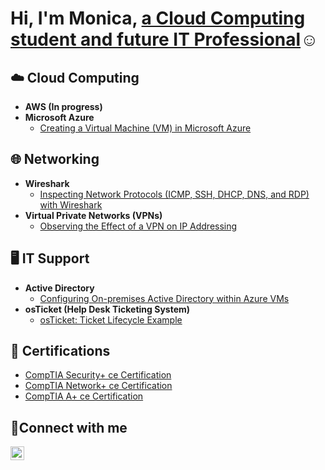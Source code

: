 <h1>Hi, I'm Monica, <a href="https://linkedin.com/in/monica-muller">a Cloud Computing student and future IT Professional</a>☺</h1>

<h2>☁️ Cloud Computing</h2>

- <b>AWS (In progress)</b>
- <b>Microsoft Azure</b>
  - [Creating a Virtual Machine (VM) in Microsoft Azure](https://github.com/MonicaMuller/create-azure-vm)

<h2>🌐 Networking</h2>

- <b>Wireshark</b>
  - [Inspecting Network Protocols (ICMP, SSH, DHCP, DNS, and RDP) with Wireshark](https://github.com/MonicaMuller/wireshark-network-protocols)
- <b>Virtual Private Networks (VPNs)</b>
  - [Observing the Effect of a VPN on IP Addressing](https://github.com/MonicaMuller/vpn-usage)

<h2>🖥️ IT Support</h2>

- <b>Active Directory</b>
  - [Configuring On-premises Active Directory within Azure VMs](https://github.com/MonicaMuller/configure-ad)
- <b>osTicket (Help Desk Ticketing System)</b>
  - [osTicket: Ticket Lifecycle Example](https://github.com/MonicaMuller/ticket-lifecycle)

<h2>📄 Certifications</h2>

- [CompTIA Security+ ce Certification](https://www.credly.com/badges/ed8a36b6-d2c2-40c1-ba53-b5b8e4738c33/public_url)
- [CompTIA Network+ ce Certification](https://www.credly.com/badges/71d3c00d-15a5-49c5-b228-bfcc308c3737/public_url)
- [CompTIA A+ ce Certification](https://www.credly.com/badges/cbe01186-6522-4707-8c79-97e324b8ba76/public_url)

<h2>🤳Connect with me</h2>

[<img align="left" alt="Monica | LinkedIn" width="22px" src="https://cdn.jsdelivr.net/npm/simple-icons@v3/icons/linkedin.svg" />][linkedin]

[linkedin]: https://linkedin.com/in/monica-muller
